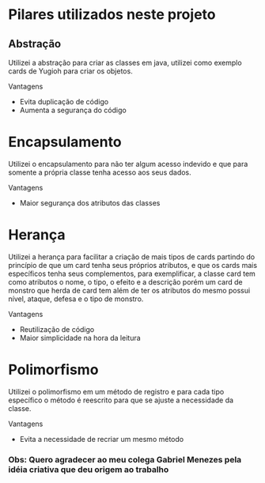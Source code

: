 # Pilares utilizados neste projeto

## Abstração

Utilizei a abstração para criar as classes em java, utilizei como exemplo cards de 
Yugioh para criar os objetos.

Vantagens

- Evita duplicação de código
- Aumenta a segurança do código

# Encapsulamento

Utilizei o encapsulamento para não ter algum acesso indevido e que para 
somente a própria classe tenha acesso aos seus dados.

Vantagens

- Maior segurança dos atributos das classes

# Herança

Utilizei a herança para facilitar a criação de mais tipos de cards 
partindo do princípio de que um card tenha seus 
próprios atributos, e que os cards mais específicos tenha seus complementos, 
para exemplificar, 
a classe card tem como atributos 
o nome, o tipo, o efeito e a descrição porém um card de monstro que 
herda de card tem além de ter os atributos do mesmo 
possui nível, ataque, defesa e o tipo de monstro.

Vantagens

- Reutilização de código
- Maior simplicidade na hora da leitura

# Polimorfismo

Utilizei o polimorfismo em um método de registro e para cada tipo 
específico o método é reescrito para que se ajuste a necessidade da classe. 

Vantagens 

- Evita a necessidade de recriar um mesmo método 

### Obs: Quero agradecer ao meu colega Gabriel Menezes pela idéia criativa que deu origem ao trabalho
